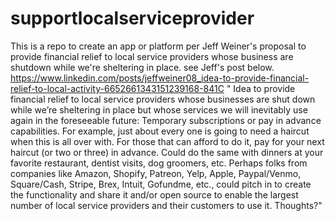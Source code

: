# supportlocalserviceprovider
This is a repo to create an app or platform per Jeff Weiner's proposal to provide financial relief to local service providers whose business are shutdown while we're sheltering in place.  see Jeff's post below.
https://www.linkedin.com/posts/jeffweiner08_idea-to-provide-financial-relief-to-local-activity-6652661343151239168-841C
"
Idea to provide financial relief to local service providers whose businesses are shut down while we’re sheltering in place but whose services we will inevitably use again in the foreseeable future: Temporary subscriptions or pay in advance capabilities. For example, just about every one is going to need a haircut when this is all over with. For those that can afford to do it, pay for your next haircut (or two or three) in advance. Could do the same with dinners at your favorite restaurant, dentist visits, dog groomers, etc. Perhaps folks from companies like Amazon, Shopify, Patreon, Yelp, Apple, Paypal/Venmo, Square/Cash, Stripe, Brex, Intuit, Gofundme, etc., could pitch in to create the functionality and share it and/or open source to enable the largest number of local service providers and their customers to use it. Thoughts?"
